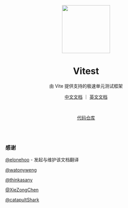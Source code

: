 <p align="center">
<img src="https://user-images.githubusercontent.com/11247099/145112184-a9ff6727-661c-439d-9ada-963124a281f7.png" height="150">
</p>

<h1 align="center">
Vitest
</h1>
<p align="center">
由 Vite 提供支持的极速单元测试框架
</p>

<p align="center">
<a href="https://cn.vitest.dev">中文文档</a> ｜ <a href="https://vitest.dev">英文文档</a>
</p>

<br>

<p align="center">
<a href="https://github.com/vitest-dev/vitest">代码仓库</a>
</p>

<br>
<br>

### 感谢

[@elonehoo](https://github.com/elonehoo) - 发起与维护该文档翻译

[@watonyweng](https://github.com/watonyweng)

[@thinkasany](https://github.com/thinkasany)

[@XieZongChen](https://github.com/XieZongChen)

[@catapultShark](https://github.com/catapultShark)
